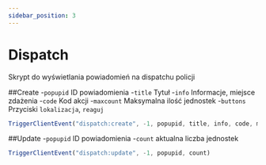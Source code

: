```yaml
---
sidebar_position: 3
---
```


# Dispatch
Skrypt do wyświetlania powiadomień na dispatchu policji

##Create
-```popupid``` ID powiadomienia
-```title``` Tytuł
-```info``` Informacje, miejsce zdażenia
-```code``` Kod akcji
-```maxcount``` Maksymalna ilość jednostek
-```buttons``` Przyciski ```lokalizacja```, ```reaguj```

```js title="server.lua"
TriggerClientEvent("dispatch:create", -1, popupid, title, info, code, maxcount, buttons)
```

##Update
-```popupid``` ID powiadomienia
-```count``` aktualna liczba jednostek

```js title="server.lua"
TriggerClientEvent("dispatch:update", -1, popupid, count)
```